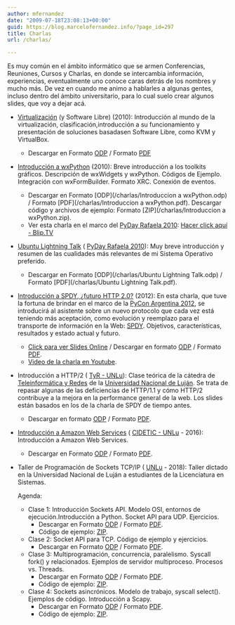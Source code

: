 ```yaml
---
author: mfernandez
date: "2009-07-18T23:08:13+00:00"
guid: https://blog.marcelofernandez.info/?page_id=297
title: Charlas
url: /charlas/

---
```

Es muy común en el ámbito informático que se armen Conferencias, Reuniones, Cursos y Charlas, en donde se intercambia información, experiencias, eventualmente uno conoce caras detrás de los nombres y mucho más. De vez en cuando me animo a hablarles a algunas gentes, incluso dentro del ámbito universitario, para lo cual suelo crear algunos slides, que voy a dejar acá.

- [Virtualización](/2009/04/charla-sobre-virtualizacion-slides/) (y Software Libre) (2010): Introducción al mundo de la virtualización, clasificación,introducción a su funcionamiento y presentación de soluciones basadasen Software Libre, como KVM y VirtualBox.
  - Descargar en Formato [ODP](/charlas/Virtualizacion.odp) / Formato [PDF](/charlas/Virtualizacion.pdf)
- [Introducción a wxPython](/2010/05/pyday-rafaela-2010-introduccion-a-wxpython/) (2010): Breve introducción a los toolkits gráficos. Descripción de wxWidgets y wxPython. Códigos de Ejemplo. Integración con wxFormBuilder. Formato XRC. Conexión de eventos.
  - Descargar en Formato [ODP](/charlas/Introduccion a wxPython.odp) / Formato [PDF](/charlas/Introduccion a wxPython.pdf). Descargar código y archivos de ejemplo: Formato [ZIP](/charlas/Introduccion a wxPython.zip).
  - Ver esta charla en el marco del [PyDay Rafaela 2010](http://www.pyday.com.ar/rafaela2010 "PyDay Rafaela 2010"): [Hacer click aquí - Blip.TV](http://blip.tv/pyday-rafaela/introducciÃ³n-a-wxpython-3665685 "Introducción a wxPython - Marcelo Fernández")
- [Ubuntu Lightning Talk](/2010/05/pyday-rafaela-2010-introduccion-a-wxpython/) ( [PyDay Rafaela 2010](http://www.pyday.com.ar/rafaela2010/)): Muy breve introducción y resumen de las cualidades más relevantes de mi Sistema Operativo preferido.
  - Descargar en Formato [ODP](/charlas/Ubuntu Lightning Talk.odp) / Formato [PDF](/charlas/Ubuntu Lightning Talk.pdf).
- [Introducción a SPDY, ¿futuro HTTP 2.0?](/2012/11/pyconar-2012-charla-sobre-el-protocolo-spdy-slides "Charla sobre protocolo SPDY en la PyCon Argentina 2012") (2012): En esta charla, que tuve la fortuna de brindar en el marco de la [PyCon Argentina 2012](http://ar.pycon.org/2012/ "PyCon Argentina 2012"), se introducirá al asistente sobre un nuevo protocolo que cada vez está teniendo más aceptación, como evolución y reemplazo para el transporte de información en la Web: [SPDY](http://en.wikipedia.org/wiki/SPDY "SPDY Protocol - Wikipedia"). Objetivos, características, resultados y estado actual y futuro.
  - [Click para ver Slides Online](http://www.slideshare.net/fernandezm22/introduccin-a-spdy-futuro-http-20 "Charla SPDY online en Slideshare") / Descargar en formato [ODP](/charlas/SPDY.odp "Charla SPDY versión ODP") / Formato [PDF](/charlas/SPDY.pdf "Charla SPDY formato PDF").
  - [Video de la charla en Youtube](http://www.youtube.com/watch?v=BCB2Vbw-XJQ "Introducción a SPDY, ¿futuro HTTP 2.0? - PyConAr 2012").
- Introducción a HTTP/2 ( [TyR - UNLu](http://www.labredes.unlu.edu.ar/tyr)): Clase teórica de la cátedra de [Teleinformática y Redes](http://www.labredes.unlu.edu.ar/tyr) de la [Universidad Nacional de Luján](http://www.unlu.edu.ar). Se trata de repasar algunas de las deficiencias de HTTP/1.1 y cómo HTTP/2 contribuye a la mejora en la performance general de la web. Los slides están basados en los de la charla de SPDY de tiempo antes.
  - Descargar en formato [ODP](/charlas/HTTP2.odp) / Formato [PDF](/charlas/HTTP2.pdf).
- [Introducción a Amazon Web Services](http://www.prensa.unlu.edu.ar/?q=node/3244) ( [CIDETIC - UNLu](http://cidetic.unlu.edu.ar/) \- 2016): Introducción a Amazon Web Services.
  - Descargar en Formato [ODP](/charlas/Introduccion_AWS.odp) / Formato [PDF](/charlas/Introduccion_AWS.pdf).
- Taller de Programación de Sockets TCP/IP ( [UNLu](http://www.unlu.edu.ar) \- 2018): Taller dictado en la Universidad Nacional de Luján a estudiantes de la Licenciatura en Sistemas.  

  Agenda:

  - Clase 1: Introducción Sockets API. Modelo OSI, entornos de ejecución.Introducción a Python. Socket API para UDP. Ejercicios.
    - Descargar en Formato [ODP](/sockets/slides/Taller%20Sockets-C1.odp) / Formato [PDF](/sockets/slides/Taller%20Sockets-C1.pdf).
    - Código de ejemplo: [ZIP](/sockets/code/Clase%201%20-%20UDP.zip).
  - Clase 2: Socket API para TCP. Código de ejemplo y ejercicios.
    - Descargar en Formato [ODP](/sockets/slides/Taller%20Sockets-C2.odp) / Formato [PDF](/sockets/slides/Taller%20Sockets-C2.pdf).
  - Clase 3: Multiprogramación, concurrencia, paralelismo. Syscall fork() y relacionados. Ejemplos de servidor multiproceso. Procesos vs. Threads.
    - Descargar en Formato [ODP](/sockets/slides/Taller%20Sockets-C3.odp) / Formato [PDF](/sockets/slides/Taller%20Sockets-C3.pdf).
    - Código de ejemplo: [ZIP](/sockets/code/Clase%203%20-%20Procesos.zip).
  - Clase 4: Sockets asincrónicos. Modelo de trabajo, syscall select(). Ejemplos de código. Introducción a Scapy.
    - Descargar en Formato [ODP](/sockets/slides/Taller%20Sockets-C4.odp) / Formato [PDF](/sockets/slides/Taller%20Sockets-C4.pdf).
    - Código de ejemplo: [ZIP](/sockets/code/Clase%204%20-%20Select.zip).
